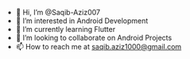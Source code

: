 - 👋 Hi, I’m @Saqib-Aziz007
- 👀 I’m interested in Android Development
- 🌱 I’m currently learning Flutter
- 💞️ I’m looking to collaborate on Android Projects
- 📫 How to reach me at saqib.aziz1000@gmail.com 

<!---
Saqib-Aziz007/Saqib-Aziz007 is a ✨ special ✨ repository because its `README.md` (this file) appears on your GitHub profile.
You can click the Preview link to take a look at your changes.
--->

